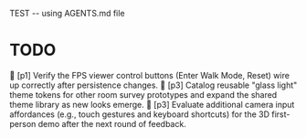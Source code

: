 TEST -- using AGENTS.md file
# TODO
🔲 [p1] Verify the FPS viewer control buttons (Enter Walk Mode, Reset) wire up correctly after persistence changes.
🔲 [p3] Catalog reusable "glass light" theme tokens for other room survey prototypes and expand the shared theme library as new looks emerge.
🔲 [p3] Evaluate additional camera input affordances (e.g., touch gestures and keyboard shortcuts) for the 3D first-person demo after the next round of feedback.
